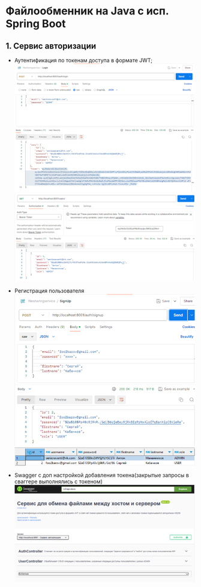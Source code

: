 # Файлообменник на Java с исп. Spring Boot

## 1. Сервис авторизации

- Аутентификация по токенам доступа в формате JWT;
![Запрос](./images/img.png)
![Ответ](./images/img_1.png)

- Регистрация пользователя
![Запрос](./images/img_2.png)
![Таблица user](./images/img_4.png)

- Swagger c доп настройкой добавления токена(закрытые запросы в сваггере выполнялись с токеном)
![Swagger UI](./images/Swagger.png)